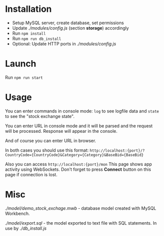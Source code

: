 # Installation
* Setup MySQL server, create database, set permissions
* Update *./modules/config.js* (section **storage**) accordingly
* Run `npm install`
* Run `npm run db_install`
* Optional: Update HTTP ports in *./modules/config.js*

#  Launch
Run `npm run start`

# Usage
You can enter commands in console mode: `log` to see logfile data and `state` to see the "stock exchange state".

You can enter URL in console mode and it will be parsed and the request will be processed. Response will appear in the console.

And of course you can enter URL in browser.

In both cases you should use this format: `http://localhost:{port}/?CountryCode={CountryCode}&Category={Category}&BaseBid={BaseBid}`

Also you can access `http://localhost:{port}/mon` This page shows app activity using WebSockets. Don't forget to press **Connect** button on this page if connection is lost. 

# Misc
*./model/demo_stock_exchage.mwb* - database model created with MySQL Workbench.

*./model/export.sql* - the model exported to text file with SQL statements. In use by *./db_install.js*

